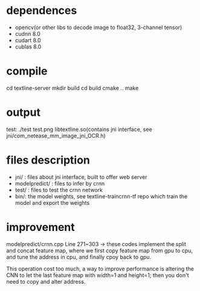 # dependences
* opencv(or other libs to decode image to float32, 3-channel tensor)
* cudnn 8.0
* cudart 8.0
* cublas 8.0

# compile
cd textline-server
mkdir build
cd build
cmake ..
make

# output
test: ./test test.png
libtextline.so(contains jni interface, see jni/com_netease_mm_image_jni_OCR.h)

# files description
* jni/ : files about jni interface, built to offer web server
* modelpredict/ : files to infer by crnn
* test/ : files to test the crnn network
* bin/: the model weights, see textline-traincrnn-tf repo which train the model and export the weights

# improvement
modelpredict/crnn.cpp Line 271~303 -> these codes implement the split and concat feature map, where we first copy feature map from gpu to cpu, and tune the address in cpu, and finally cpoy back to gpu.

This operation cost too much, a way to improve performance is altering the CNN to let the last feature map with width=1 and height=1; then you don't need to copy and alter address.
